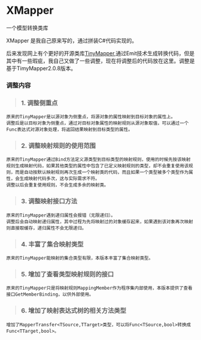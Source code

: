 # XMapper
一个模型转换类库

XMapper	是我自己原来写的，通过拼装C#代码实现的。

后来发现网上有个更好的开源类库[TinyMapper](https://github.com/TinyMapper/TinyMapper "TinyMapper"),通过Emit技术生成转换代码，但是其中有一些瑕疵，我自己又做了一些调整，现在将调整后的代码放在这里。调整是基于TimyMapper2.0.8版本。

### 调整内容

> ### 1. 调整侧重点
	原来的TinyMapper是以源对象为侧重点，将源对象的属性映射到目标对象的属性上。
	调整后是以目标对象为侧重点，通过对目标对象属性的映射规则从源对象取值，可以通过一个Func表达式对源对象处理，将返回结果映射到目标类型的属性。

> ### 2. 调整映射规则的使用范围
	原来的TinyMapper通过Bind方法定义源类型到目标类型的映射规则，使用的时候先按该映射规则生成映射代码，如果其他类型的属性中包含了已定义映射规则的类型，却不会重复使用该规则，而是自动按默认映射规则再次生成一个映射类的代码，而且如果一个类型被多个类型作为属性，会生成映射代码多次，这与实际需求不符。
	调整以后会重复使用规则，不会生成多余的映射类。

> ### 3. 调整映射接口方法
	原来的TinyMapper遇到递归属性会报错（无限递归）。
	调整后会自动映射递归属性，其中过程为先将映射过的对象缓存起来，如果遇到该对象再次映射则直接取缓存，递归属性不会无限递归。

> ### 4. 丰富了集合映射类型
	原来的TinyMapper能映射的集合类型有限，本版本丰富了集合映射类型。

> ### 5. 增加了查看类型映射规则的接口
	原来的TinyMapper只是将映射规则MappingMember作为程序集内部使用，本版本提供了查看接口GetMemberBinding，以供外部使用。

> ### 6. 增加了映射表达式树的相关方法类型
	增加了MapperTransfer<TSource,TTarget>类型，可以将Func<TSource,bool>转换成Func<TTarget,bool>。